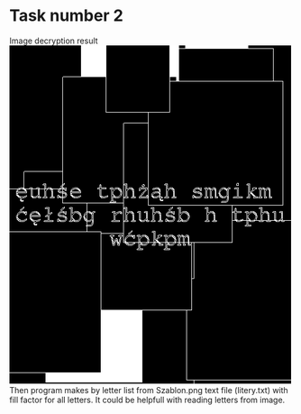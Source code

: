 # Task number 2

Image decryption result <br/>
![plot](test1.png) <br/>
Then program makes by letter list from Szablon.png text file (litery.txt) with fill factor for all letters. It could be helpfull with reading letters from image. <br/>

